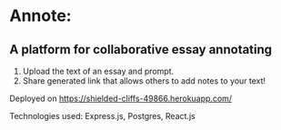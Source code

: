 # Annote:
## A platform for collaborative essay annotating

1. Upload the text of an essay and prompt.
2. Share generated link that allows others to add notes to your text!

Deployed on https://shielded-cliffs-49866.herokuapp.com/

Technologies used: Express.js, Postgres, React.js

